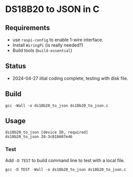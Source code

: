 # DS18B20 to JSON in C

## Requirements

* use `raspi-config` to enable 1-wire interface.
* Install `WiringPi` (is really needed?)
* Build tools (`build-essential`)

## Status

* 2024-04-27 iitial coding complete, testing with disk file.

## Build

```text
gcc -Wall -o ds18b20_to_json ds18b20_to_json.c
```

## Usage

```text
ds18b20_to_json [device ID, required]
ds18b20_to_json 28-3c01b607e46
```

### Test

Add `-D TEST` to build command line to test with a local file.

```text
gcc -D TEST -Wall -o ds18b20_to_json ds18b20_to_json.c
```
